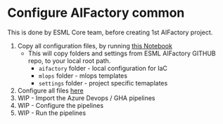 # Configure AIFactory common
This is done by ESML Core team, before creating 1st AIFactory project.

1) Copy all configuration files, by running [this Notebook](../../../copy_my_subfolders_to_my_grandparent/01_init_templates_ALL.ipynb)
    - This will copy folders and settings from ESML AIFactory GITHUB repo, to your local root path. 
        - `aifactory` folder - local configuration for IaC
        - `mlops` folder - mlops templates
        - `settings` folder - project specific temaplates
2) Configure all files [here](../../../../aifactory/parameters/)
3) WIP - Import the Azure Devops / GHA pipelines
4) WIP - Configure the pipelines
5) WIP - Run the pipelines


